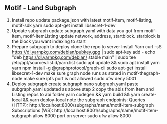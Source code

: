 ## Motif - Land Subgraph

1. Install repo
	update package.json with latest motif-item, motif-listing, motif-sdk
	yarn
	sudo apt-get install libsecret-1-dev
2. Update subgraph 
    update subgraph.yaml with data you got from motif-item, motif-itemListing
		update network, address, startblock. 
		starblock is the block you want indexing to start
3. Prepare subgraph to deploy
	clone the repo to server
	Install Yarn
		curl -sS https://dl.yarnpkg.com/debian/pubkey.gpg | sudo apt-key add -
		echo "deb https://dl.yarnpkg.com/debian/ stable main" | sudo tee /etc/apt/sources.list.d/yarn.list
		sudo apt update && sudo apt install yarn
		yarn 
		npm install -g @graphprotocol/graph-cli
		sudo apt-get install libsecret-1-dev
	make sure graph node runs as stated in motif-thegraph-node
	make sure ipfs port is not allowed
		sudo ufw deny 5001 
4. Deploy subgraph
	create subgraph
		nano subgraph.yaml
		paste subgraph.yaml updated as above step 2
	copy the abis from Item and Listing repos to abi folder
	yarn codegen && yarn build && yarn create-local && yarn deploy-local
	note the subgraph endpoints: 
		Queries (HTTP):     http://localhost:8000/subgraphs/name/motif-item-subgraph
		Subscriptions (WS): http://localhost:8001/subgraphs/name/motif-item-subgraph
	allow 8000 port on server
		sudo ufw allow 8000

 